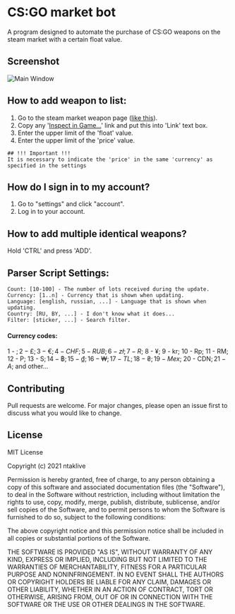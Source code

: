 # CS:GO market bot

A program designed to automate the purchase of CS:GO weapons on the steam market with a certain float value.

## Screenshot

![Main Window](https://i.imgur.com/r7NKPge.jpg)

## How to add weapon to list:
1) Go to the steam market weapon page ([like this](https://steamcommunity.com/market/listings/730/P250%20|%20Boreal%20Forest%20(Field-Tested))).
2) Copy any '[Inspect in Game...](steam://rungame/730/76561202255233023/+csgo_econ_action_preview%20M4421956023454017443A22947280464D5045336153953192904)' link and put this into 'Link' text box.
3) Enter the upper limit of the 'float' value.
4) Enter the upper limit of the 'price' value.
```
## !!! Important !!!
It is necessary to indicate the 'price' in the same 'currency' as specified in the settings 
```

## How do I sign in to my account? 
1) Go to "settings" and click "account".
2) Log in to your account.

## How to add multiple identical weapons?
Hold 'CTRL' and press 'ADD'.

## Parser Script Settings:
```
Count: [10-100] - The number of lots received during the update.
Currency: [1..n] - Currency that is shown when updating.
Language: [english, russian, ...] - Language that is shown when updating.
Country: [RU, BY, ...] - I don't know what it does...
Filter: [sticker, ...] - Search filter.
```
#### Currency codes:
1 - $;
2 - £;
3 - €;
4 - CHF;
5 - RUB;
6 - zł;
7 - R$;
8 - ¥;
9 - kr;
10 - Rp;
11 - RM;
12 - P;
13 - S$;
14 - ฿;
15 - ₫;
16 - ₩;
17 - TL;
18 - ₴;
19 - Mex$;
20 - CDN$;
21 - A$;
and other...
## Contributing
Pull requests are welcome. For major changes, please open an issue first to discuss what you would like to change.

## License
MIT License

Copyright (c) 2021 ntaklive

Permission is hereby granted, free of charge, to any person obtaining a copy
of this software and associated documentation files (the "Software"), to deal
in the Software without restriction, including without limitation the rights
to use, copy, modify, merge, publish, distribute, sublicense, and/or sell
copies of the Software, and to permit persons to whom the Software is
furnished to do so, subject to the following conditions:

The above copyright notice and this permission notice shall be included in all
copies or substantial portions of the Software.

THE SOFTWARE IS PROVIDED "AS IS", WITHOUT WARRANTY OF ANY KIND, EXPRESS OR
IMPLIED, INCLUDING BUT NOT LIMITED TO THE WARRANTIES OF MERCHANTABILITY,
FITNESS FOR A PARTICULAR PURPOSE AND NONINFRINGEMENT. IN NO EVENT SHALL THE
AUTHORS OR COPYRIGHT HOLDERS BE LIABLE FOR ANY CLAIM, DAMAGES OR OTHER
LIABILITY, WHETHER IN AN ACTION OF CONTRACT, TORT OR OTHERWISE, ARISING FROM,
OUT OF OR IN CONNECTION WITH THE SOFTWARE OR THE USE OR OTHER DEALINGS IN THE
SOFTWARE.

